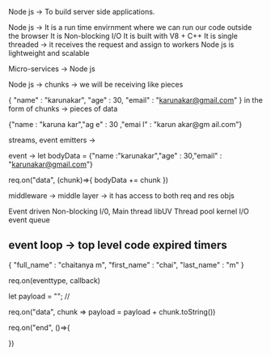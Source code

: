Node js -> To build server side applications.

Node js -> It is a run time envirnment where we can run our code outside the browser
It is Non-blocking I/O
It is built with V8 + C++
It is single threaded -> it receives the request and assign to workers
Node js is lightweight and scalable

Micro-services -> Node js


Node js -> chunks -> we will be receiving like pieces

{
    "name" : "karunakar",
    "age" : 30,
    "email" : "karunakar@gmail.com"
}
in the form of chunks -> pieces of data

{"name :
"karuna
kar","ag
e" : 30
,"emai
l" : "karun
akar@gm
ail.com"}

streams, event emitters -> 

event -> 
let bodyData = {"name :"karunakar","age" : 30,"email" : "karunakar@gmail.com"}

req.on("data", (chunk)=>{
    bodyData += chunk
})

middleware -> middle layer -> it has access to both req and res objs

Event driven Non-blocking I/0, 
Main thread
libUV
Thread pool
kernel I/O
event queue

event loop -> 
top level code
expired timers
----------------------------



{
    "full_name" : "chaitanya m",
    "first_name" : "chai",
    "last_name" : "m"
}

req.on(eventtype, callback)

let payload = ""; //

req.on("data", chunk => payload = payload + chunk.toString())

req.on("end", ()=>{
    
})


